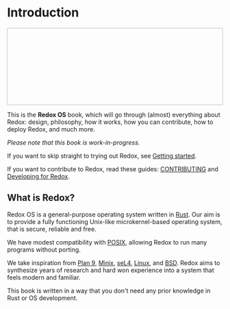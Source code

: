 # Introduction

<img class="redox-logo" width=511 height=180/>

This is the **Redox OS** book, which will go through (almost) everything about Redox: design, philosophy, how it works, how you can contribute, how to deploy Redox, and much more.

*Please note that this book is work-in-progress.*

If you want to skip straight to trying out Redox, see [Getting started](./ch02-00-getting-started.md).

If you want to contribute to Redox, read these guides: [CONTRIBUTING](https://gitlab.redox-os.org/redox-os/redox/-/blob/master/CONTRIBUTING.md) and [Developing for Redox](./ch07-00-developing-overview.md).

## What is Redox?

Redox OS is a general-purpose operating system written in [Rust](https://www.rust-lang.org). Our aim is to provide a fully functioning Unix-like microkernel-based operating system, that is secure, reliable and free.

We have modest compatibility with [POSIX](https://en.wikipedia.org/wiki/POSIX), allowing Redox to run many programs without porting.

We take inspiration from [Plan 9](http://9p.io/plan9/index.html), [Minix](http://www.minix3.org/), [seL4](https://sel4.systems/), [Linux](https://www.kernel.org/), and [BSD](http://www.bsd.org/). Redox aims to synthesize years of research and hard won experience into a system that feels modern and familiar.

This book is written in a way that you don't need any prior knowledge in Rust or OS development.
